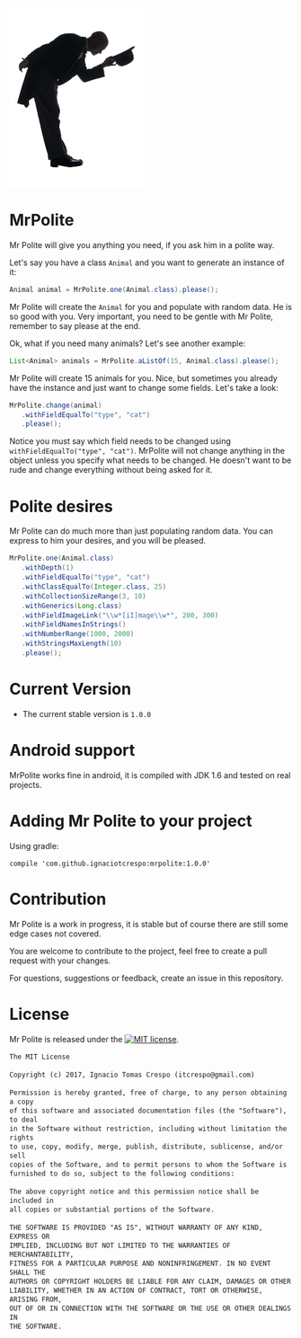 ![Mr Polite Logo](https://raw.githubusercontent.com/ignaciotcrespo/MrPolite/master/designs/mrpolite.jpg)

# MrPolite
Mr Polite will give you anything you need, if you ask him in a polite way.

Let's say you have a class `Animal` and you want to generate an instance of it:
```java
Animal animal = MrPolite.one(Animal.class).please();
```
Mr Polite will create the `Animal` for you and populate with random data. He is so good with you. Very important, you need to be gentle with Mr Polite, remember to say please at the end.
 
 Ok, what if you need many animals? Let's see another example:
 ```java
List<Animal> animals = MrPolite.aListOf(15, Animal.class).please();
```

Mr Polite will create 15 animals for you. Nice, but sometimes you already have the instance and just want to change some fields. Let's take a look:
```java
MrPolite.change(animal)
   .withFieldEqualTo("type", "cat")
   .please();
```

Notice you must say which field needs to be changed using `withFieldEqualTo("type", "cat")`. MrPolite will not change anything in the object unless you specify what needs to be changed. He doesn't want to be rude and change everything without being asked for it.

# Polite desires

Mr Polite can do much more than just populating random data. You can express to him your desires, and you will be pleased.
```java
MrPolite.one(Animal.class)
   .withDepth(1)
   .withFieldEqualTo("type", "cat")
   .withClassEqualTo(Integer.class, 25)
   .withCollectionSizeRange(3, 10)
   .withGenerics(Long.class)
   .withFieldImageLink("\\w*[iI]mage\\w*", 200, 300)
   .withFieldNamesInStrings()
   .withNumberRange(1000, 2000)
   .withStringsMaxLength(10)
   .please();
```

# Current Version
* The current stable version is `1.0.0`

# Android support
MrPolite works fine in android, it is compiled with JDK 1.6 and tested on real projects.

# Adding Mr Polite to your project
Using gradle: 
```properties
compile 'com.github.ignaciotcrespo:mrpolite:1.0.0'
```

# Contribution
Mr Polite is a work in progress, it is stable but of course there are still some edge cases not covered.

You are welcome to contribute to the project, feel free to create a pull request with your changes.

For questions, suggestions or feedback, create an issue in this repository.

# License

Mr Polite is released under the [![MIT license](http://img.shields.io/badge/license-MIT-brightgreen.svg?style=flat)](http://opensource.org/licenses/MIT).

```
The MIT License

Copyright (c) 2017, Ignacio Tomas Crespo (itcrespo@gmail.com)

Permission is hereby granted, free of charge, to any person obtaining a copy
of this software and associated documentation files (the "Software"), to deal
in the Software without restriction, including without limitation the rights
to use, copy, modify, merge, publish, distribute, sublicense, and/or sell
copies of the Software, and to permit persons to whom the Software is
furnished to do so, subject to the following conditions:

The above copyright notice and this permission notice shall be included in
all copies or substantial portions of the Software.

THE SOFTWARE IS PROVIDED "AS IS", WITHOUT WARRANTY OF ANY KIND, EXPRESS OR
IMPLIED, INCLUDING BUT NOT LIMITED TO THE WARRANTIES OF MERCHANTABILITY,
FITNESS FOR A PARTICULAR PURPOSE AND NONINFRINGEMENT. IN NO EVENT SHALL THE
AUTHORS OR COPYRIGHT HOLDERS BE LIABLE FOR ANY CLAIM, DAMAGES OR OTHER
LIABILITY, WHETHER IN AN ACTION OF CONTRACT, TORT OR OTHERWISE, ARISING FROM,
OUT OF OR IN CONNECTION WITH THE SOFTWARE OR THE USE OR OTHER DEALINGS IN
THE SOFTWARE.
```